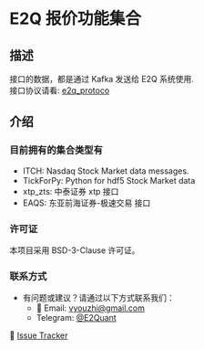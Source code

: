 # E2Q 报价功能集合


## 描述

接口的数据，都是通过 Kafka 发送给 E2Q 系统使用.<br />
接口协议请看: [e2q_protoco](https://github.com/E2Quant/e2q_doc/blob/main/docs/e2q_protocol.md)

## 介绍

### 目前拥有的集合类型有

* ITCH: Nasdaq Stock Market  data messages.
* TickForPy: Python for hdf5 Stock Market data
* xtp_zts: 中泰证券 xtp 接口
* EAQS: 东亚前海证券-极速交易 接口



### 许可证
本项目采用 BSD-3-Clause 许可证。

### 联系方式

- 有问题或建议？请通过以下方式联系我们：
    - 📧 Email: vyouzhi@gmail.com
    - Telegram: [@E2Quant](https://t.me/e2quant_from_github)

🐞  [Issue Tracker](https://github.com/E2Quant/e2q/issues) 
